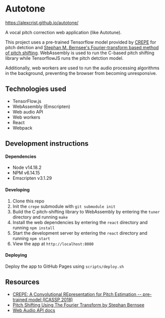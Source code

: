# Autotone

https://alexcrist.github.io/autotone/

A vocal pitch correction web application (like Autotune).

This project uses a pre-trained Tensorflow model provided by [CREPE](https://github.com/marl/crepe) for pitch detction and [Stephan M. Bernsee's Fourier-transform based method of pitch shifting](http://blogs.zynaptiq.com/bernsee/pitch-shifting-using-the-ft/). WebAssembly is used to run the C-based pitch shifting library while TensorflowJS runs the pitch detction model.

Additionally, web workers are used to run the audio processing algorithms in the background, preventing the browser from becoming unresponsive.

## Technologies used

* TensorFlow.js
* WebAssembly (Emscripten)
* Web audio API
* Web workers
* React
* Webpack

## Development instructions

#### Dependencies

* Node v14.18.2
* NPM v6.14.15
* Emscripten v3.1.29

#### Developing

1. Clone this repo
2. Init the `crepe` submodule with `git submodule init`
3. Build the C pitch-shifting library to WebAssembly by entering the `tuner` directory and running `make`
4. Install the web dependencies by entering the `react` directory and running `npm install`
6. Start the development server by entering the `react` directory and running `npm start`
7. View the app at `http://localhost:8080`

#### Deploying

Deploy the app to GitHub Pages using `scripts/deploy.sh`

## Resources

* [CREPE: A Convolutional REpresentation for Pitch Estimation -- pre-trained model (ICASSP 2018)](https://github.com/marl/crepe)
* [Pitch Shifting Using The Fourier Transform by Stephan Bernsee](http://blogs.zynaptiq.com/bernsee/pitch-shifting-using-the-ft/)
* [Web Audio API docs](https://developer.mozilla.org/en-US/docs/Web/API/Web_Audio_API)

